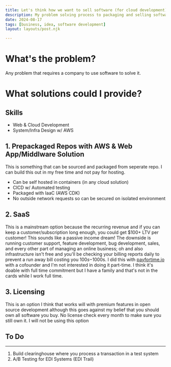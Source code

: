 ```yaml
---
title: Let's think how we want to sell software (for cloud development) 
description: My problem solving process to packaging and selling software at a reasonably priced and scalable manner.
date: 2024-08-17
tags: [business, idea, software development]
layout: layouts/post.njk

---
```


# What's the problem?

Any problem that requires a company to use software to solve it. 

# What solutions could I provide?

## Skills 
- Web & Cloud Development
- System/Infra Design w/ AWS 

## 1. Prepackaged Repos with AWS & Web App/Middlware Solution

This is something that can be sourced and packaged from seperate repo.
I can build this out in my free time and not pay for hosting. 
- Can be self hosted in containers (in any cloud solution)
- CICD w/ Automated testing
- Packaged with IaaC (AWS CDK)
- No outside network requests so can be secured on isolated environment

## 2. SaaS 

This is a mainstream option because the recurring revenue and if you can keep a customer/subscription long enough, you could get $100+ LTV per customer! This sounds like a passive income dream! The downside is running customer support, feature development, bug development, sales, and every other part of managing an online business; oh and also infrastructure isn't free and you'll be checking your billing reports daily to prevent a run away bill costing you $100s-$1000s. I did this with [payfortime.io](https://github.com/tannerbyers/payfortime) with a cofounder and I'm not interested in doing it part-time. I think it's doable with full time commitment but I have a family and that's not in the cards while I work full time.

## 3. Licensing

This is an option I think that works will with premium features in open source development although this goes against my belief that you should own all software you buy. No license check every month to make sure you still own it. I will not be using this option

## To Do
---
1. Build clearinghouse where you process a transaction in a test system
2. A/B Testing for EDI Systems (EDI Trail)